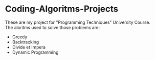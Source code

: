 # Coding-Algoritms-Projects

These are my project for "Programming Techniques" University Course. 
The aloritms used to solve those problems are: 
- Greedy 
- Backtracking 
- Divide et Impera 
- Dynamic Programming 
